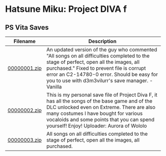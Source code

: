 # Hatsune Miku: Project DIVA f

## PS Vita Saves

| Filename | Description |
|----------|-------------|
| [00000001.zip](00000001.zip) | An updated version of the guy who commented &#34;All songs on all difficulties completed to the stage of perfect, open all the images, all purchased.&#34;  Fixed to prevent file is corrupt error an C2-14780-0 error. Should be easy for you to use with d3m3vilurr&#39;s save manager.  - Vanilla  |
| [00000002.zip](00000002.zip) | This is my personal save file of Project Diva F, it has all the songs of the base game and of the DLC unlocked even on Extreme. There are also many costumes I have bought for various vocaloids and some points that you can spend yourself!  Enjoy!  Uploader: Aurora of Wololo   |
| [00000003.zip](00000003.zip) | All songs on all difficulties completed to the stage of perfect, open all the images, all purchased.  |

